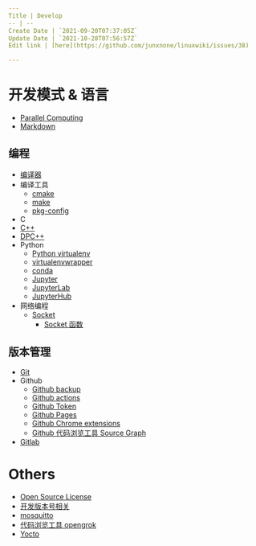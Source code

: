 ```yaml
---
Title | Develop
-- | --
Create Date | `2021-09-20T07:37:05Z`
Update Date | `2021-10-28T07:56:57Z`
Edit link | [here](https://github.com/junxnone/linuxwiki/issues/38)

---
```

# 开发模式 & 语言

- [Parallel Computing](/Parallel_Computing)
- [Markdown](./Markdown)



## 编程
- [编译器](/Compiler)
- 编译工具
  - [cmake](./cmake)
  - [make](./Make)
  - [pkg-config](/pkg_config)
- C
- [C++](/CPP)
- [DPC++](/DPCPP)
- Python
  - [Python virtualenv](./Python_virtualenv)
  - [virtualenvwrapper](./virtualenvwrapper)
  - [conda](./conda)
  - [Jupyter](./Jupyter)
  - [JupyterLab](./JupyterLab)
  - [JupyterHub](./JupyterHub)
- 网络编程
  - [Socket](/Socket)
    - [Socket 函数](/Socket_Function)

## 版本管理
- [Git](./Git)
- Github
  - [Github backup](./Github_backup)
  - [Github actions](./Github_actions)
  - [Github Token](./Github_Token)
  - [Github Pages](./Github_Pages)
  - [Github Chrome extensions](./Github_Chrome_extensions)
  - [Github 代码浏览工具 Source Graph](/Sourcegraph)
- [Gitlab](./Gitlab)

# Others
- [Open Source License](./Open_Source_License)
- [开发版本号相关](/Version)
- [mosquitto](./mosquitto)
- [代码浏览工具 opengrok](/Tools_opengrok)
- [Yocto](/Yocto)
